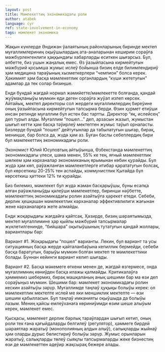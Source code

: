 ```yaml
---
layout: post
title: Мәмлекеттиң экономикадағы роли
author: atabek
language: cyr
ref: state-involvement-in-economy
tags: мәмлекет экономика
---
```


Жақын күнлерде Әндижан ўалаятының районларының биринде мектеп муғаллимлериниң оқыўшылардың ата-аналарынан кеширим сораўға мәжбүрленгенлиги ҳаққындағы хабарларды еситкен шығарсыз. Бул, әлбетте, биз ушын жаңалық емес. Өз ўазыйпасына кирмейтуғын мәжбүрий қосымша жумыс ислеў бойынша бизиң елде билимлендириў ҳәм медицина тараўының хызметкерлери “чемпион” болса керек. Ҳәкимият ҳәм басқа мәмлекетлик органлардың “күши жететуғын” адамлар да тек солар бизиңше.

Енди бундай жағдай нормал жәмийетте/мәмлекетте болғанда, қандай жуўмақланыўы мүмкин еди деген сораўға жуўап излеп көрсек. Айтайық, мектеп директоры сол жердеги муғаллимлердиң биреўине оның ўазыйпасына кирмейтуғын тапсырма берди. Өзин ҳүрмет етиўши инсан ретинде муғаллим бул истен бас тартты. Директор “яқ, ислейсең” деп турып алды. Муғаллим “пошел…” деп, арзасын жазып, жумыстан шығып кетти ҳәм басқа тәўирлеў мектептен жумыс таўып орналасты. Бизлерде бундай “пошел” дейтуғынлар да табылатуғын шығар, бирақ, мениңше, бар болса да, жүдә ҳәм аз. Буған баслы себеплердиң бири бул мәмлекеттиң экономикадағы роли.

Экономист Юлий Юсуповтың айтыўынша, Өзбекстанда мәмлекеттиң экономикадағы үлеси, шама менен, 55% ке тең, яғный мәмлекетлик шөлкем ҳәм кәрханалар экономиканың ярымынан көбин қурайды. Бул жүдә ҳәм көп, раўажланған мәмлекетлерге итибар қарататуғын болсақ, бул көрсеткиш 20-25% тен аспайды, коммунистлик Қытайда бул көрсеткиш ҳәттеки 12% ти қурайды.

Биз билемиз, мәмлекет бул жүдә жаман басқарыўшы, буны есапқа алған раўажланыўды қәлеўши мәмлекетлер, биринши нәўбетте, мәмлекеттиң экономикадағы ролин азайтыўға ҳәрекет етеди. Себеби, дерлик ҳешқашан мәмлекетлик кәрханалар эффективлилиги жағынан жеке кәрханаларға жете алмайды.

Енди жоқарыдағы жағдайға қайтсақ. Ҳәзирде, бизиң шәраятымызда, мектеп муғаллимине ҳәр қыйлы мәжбүрий тапсырмалар жүклетилгенинде, “бийшара” оқытыўшының тутатуғын қандай жоллары, вариантлары бар:

Вариант #1. Жоқарыдағы “пошел” варианты. Лекин, бул вариант та усы ситуацияның басқа жерде қайталанбаўына кепиллик бермейди, себеби басқа баратуғын, барыўы мүмкин болған мектеп те мәмлекеттики болады. Буннан кейинги вариант келип шығады.

Вариант #2. Басқа мәкемеге өткени менен де, жағдай өзгермесе, онда муғаллимниң көниўден басқа илажы қалмайды.
Критикалаўға ҳәммемиз шебермиз, бирақ машқаланың анық шешими бар ма өзи деп сораўыңыз мүмкин. Шешими бар: мәмлекет экономикадағы ролин кескин азайтыўы зәрүр. Муғаллимде таңлаў ҳуқықы болыўы керек: ол мәмлекетлик мектепте ислей ме яки меншиклик мектепте — өзи шешим қабылласын. Бул таңлаў имканияты оқыўшыда да болыўы лазым. Мениң қайсы емлеўханаға көриниўимди өзим шеше алыўым керек, мәмлекет емес.

Қысқасы, мәмлекет дерлик барлық тараўлардан шығып кетип, оның роли тек ғана қағыйдаларды белгилеў (регулятор), ҳәммеге бирдей шәраятлар жаратыў (монополияның алдын алыў), салықларды жыйнаў ҳәм оларды дурыс бөлистириў болыўы зәрүр. Жумыс орынларын жаратыў, салықларды төлеў сыяқлы тапсырмаларды жеке бизнестиң өзи де мәмлекеттен әдеўир жақсырақ бежере алады.
